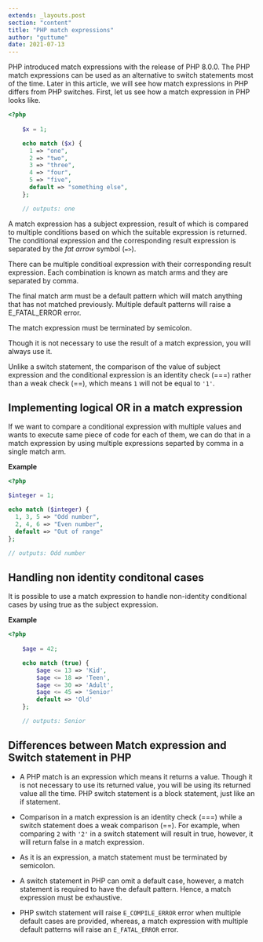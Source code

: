 ```yaml
---
extends: _layouts.post
section: "content"
title: "PHP match expressions"
author: "guttume"
date: 2021-07-13
---
```


PHP introduced match expressions with the release of PHP 8.0.0. The PHP match expressions can be used as an alternative to switch statements most of the time. Later in this article, we will see how match expressions in PHP differs from PHP switches. First, let us see how a match expression in PHP looks like.

```php
<?php
   
    $x = 1;

    echo match ($x) {
      1 => "one",
      2 => "two",
      3 => "three",
      4 => "four",
      5 => "five",
      default => "something else",
    };

    // outputs: one
```

A match expression has a subject expression, result of which is compared to multiple conditions based on which the suitable expression is returned. The conditional expression and the corresponding result expression is separated by the _fat arrow_ symbol (`=>`).

There can be multiple conditioal expression with their corresponding result expression. Each combination is known as match arms and they are separated by comma. 

The final match arm must be a default pattern which will match anything that has not matched previously. Multiple default patterns will raise a E_FATAL_ERROR error.

The match expression must be terminated by semicolon. 

Though it is not necessary to use the result of a match expression, you will always use it.

Unlike a switch statement, the comparison of the value of subject expression and the conditional expression is an identity check (===) rather than a weak check (==), which means `1` will not be equal to `'1'`.

## Implementing logical OR in a match expression
If we want to compare a conditional expression with multiple values and wants to execute same piece of code for each of them, we can do that in a match expression by using multiple expressions separted by comma in a single match arm.

**Example**

```php
<?php

$integer = 1;

echo match ($integer) {
  1, 3, 5 => "Odd number",
  2, 4, 6 => "Even number",
  default => "Out of range"
};

// outputs: Odd number
```

## Handling non identity conditonal cases
It is possible to use a match expression to handle non-identity conditional cases by using true as the subject expression.

**Example**

```php
<?php
    
    $age = 42;

    echo match (true) {
        $age <= 13 => 'Kid',
        $age <= 18 => 'Teen',
        $age <= 30 => 'Adult',
        $age <= 45 => 'Senior'
        default => 'Old'
    };

    // outputs: Senior
```

## Differences between Match expression and Switch statement in PHP
* A PHP match is an expression which means it returns a value. Though it is not necessary to use its returned value, you will be using its returned value all the time. PHP switch statement is a block statement, just like an if statement.

* Comparison in a match expression is an identity check (===) while a switch statement does a weak comparison (==). For example, when comparing `2` with `'2'` in a switch statement will result in true, however, it will return false in a match expression.

* As it is an expression, a match statement must be terminated by semicolon.

* A switch statement in PHP can omit a default case, however, a match statement is required to have the default pattern. Hence, a match expression must be exhaustive.

* PHP switch statement will raise `E_COMPILE_ERROR` error when multiple default cases are provided, whereas, a match expression with multiple default patterns will raise an `E_FATAL_ERROR` error.